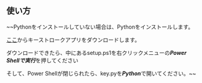 ## 使い方
~~Pythonをインストールしていない場合は、Pythonをインストールします。

[ここ](https://github.com/PrintMender/Key-Stroke/releases/tag/Python)からキーストロークアプリをダウンロードします。

ダウンロードできたら、中にあるsetup.ps1を右クリックメニューの***Power Shellで実行***を押してください

そして、Power Shellが閉じられたら、key.pyを***Python***で開いてください。~~


